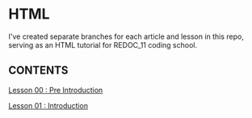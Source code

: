 # HTML

I've created separate branches for each article and lesson in this repo, serving as an HTML tutorial for REDOC_11 coding school.

## CONTENTS

[Lesson 00 : Pre Introduction](https://github.com/KrYP70N/HTML/tree/feature/00-pre-introduction)

[Lesson 01 : Introduction](https://github.com/KrYP70N/HTML/tree/feature/01-introduction)
